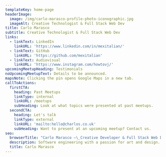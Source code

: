 ```yaml
---
templateKey: home-page
headerImage:
  image: /img/carlo-marasco-profile-photo-iconographic.jpg
  imageAlt: Creative Technologist & Full Stack Web Dev
title: Carlo Marasco
subtitle: Creative Technologist & Full Stack Web Dev
links:
  - linkText: LinkedIn
    linkURL: 'https://www.linkedin.com/in/mexitalian/'
  - linkText: GitHub
    linkURL: 'https://github.com/mexitalian'
  - linkText: Audiovisual
    linkURL: 'https://www.instagram.com/howtovj/'
upcomingMeetupHeading: Testimonials
noUpcomingMeetupText: Details to be announced.
mapsNote: Clicking the pin opens Google Maps in a new tab.
callToActions:
  firstCTA:
    heading: Past Meetups
    linkType: internal
    linkURL: /meetups
    subHeading: Look at what topics were presented at past meetups.
  secondCTA:
    heading: Let's talk
    linkType: external
    linkURL: 'mailto:hello@charlos.co.uk'
    subHeading: Want to present at an upcoming meetup? Contact us.
seo:
  browserTitle: "Carlo Marasco –\_Creative Developer & Full Stack Web Dev"
  description: Software engineering with a passion for art and design.
  title: Carlo Marasco
---
```


